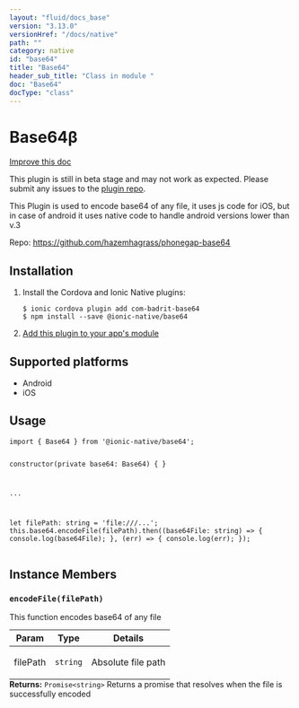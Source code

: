 ```yaml
---
layout: "fluid/docs_base"
version: "3.13.0"
versionHref: "/docs/native"
path: ""
category: native
id: "base64"
title: "Base64"
header_sub_title: "Class in module "
doc: "Base64"
docType: "class"
---
```


<h1 class="api-title">Base64<span class="beta" title="beta">&beta;</span></h1>

<a class="improve-v2-docs" href="http://github.com/ionic-team/ionic-native/edit/master/src/@ionic-native/plugins/base64/index.ts#L1">
  Improve this doc
</a>




<p class="beta-notice">
  This plugin is still in beta stage and may not work as expected. Please
  submit any issues to the <a target="_blank"
  href="https://github.com/hazemhagrass/phonegap-base64/issues">plugin repo</a>.
</p>



<p>This Plugin is used to encode base64 of any file, it uses js code for iOS, but in case of android it uses native code to handle android versions lower than v.3</p>


<p>Repo:
  <a href="https://github.com/hazemhagrass/phonegap-base64">
    https://github.com/hazemhagrass/phonegap-base64
  </a>
</p>


<h2><a class="anchor" name="installation" href="#installation"></a>Installation</h2>
<ol class="installation">
  <li>Install the Cordova and Ionic Native plugins:<br>
    <pre><code class="nohighlight">$ ionic cordova plugin add com-badrit-base64
$ npm install --save @ionic-native/base64
</code></pre>
  </li>
  <li><a href="https://ionicframework.com/docs/native/#Add_Plugins_to_Your_App_Module">Add this plugin to your app's module</a></li>
</ol>



<h2><a class="anchor" name="platforms" href="#platforms"></a>Supported platforms</h2>
<ul>
  <li>Android</li><li>iOS</li>
</ul>






<h2><a class="anchor" name="usage" href="#usage"></a>Usage</h2>
<pre><code class="lang-typescript">import { Base64 } from &#39;@ionic-native/base64&#39;;

constructor(private base64: Base64) { }

...

let filePath: string = &#39;file:///...&#39;;
this.base64.encodeFile(filePath).then((base64File: string) =&gt; {
  console.log(base64File);
}, (err) =&gt; {
  console.log(err);
});
</code></pre>








<h2><a class="anchor" name="instance-members" href="#instance-members"></a>Instance Members</h2>
<h3><a class="anchor" name="encodeFile" href="#encodeFile"></a><code>encodeFile(filePath)</code></h3>


This function encodes base64 of any file
<table class="table param-table" style="margin:0;">
  <thead>
  <tr>
    <th>Param</th>
    <th>Type</th>
    <th>Details</th>
  </tr>
  </thead>
  <tbody>
  <tr>
    <td>
      filePath</td>
    <td>
      <code>string</code>
    </td>
    <td>
      <p>Absolute file path</p>
</td>
  </tr>
  </tbody>
</table>

<div class="return-value" markdown="1">
  <i class="icon ion-arrow-return-left"></i>
  <b>Returns:</b> <code>Promise&lt;string&gt;</code> Returns a promise that resolves when the file is successfully encoded
</div>





